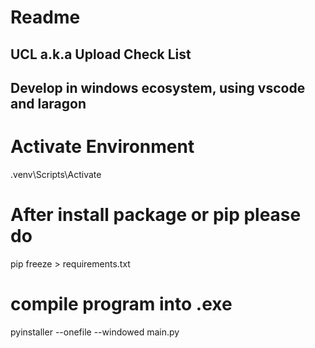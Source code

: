 # Readme

## UCL a.k.a Upload Check List

## Develop in windows ecosystem, using vscode and laragon

# Activate Environment 
.venv\Scripts\Activate

# After install package or pip please do 
pip freeze > requirements.txt

# compile program into .exe
pyinstaller --onefile --windowed main.py